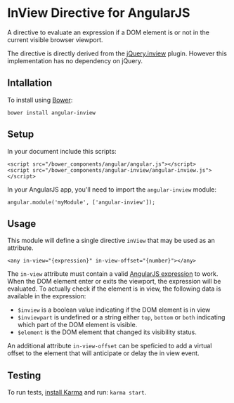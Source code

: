 # InView Directive for AngularJS

A directive to evaluate an expression if a DOM element is or not in the current
visible browser viewport.

The directive is directly derived from the [jQuery.inview](https://github.com/zuk/jquery.inview)
plugin. However this implementation has no dependency on jQuery.

## Intallation

To install using [Bower](http://bower.io):

```
bower install angular-inview
```

## Setup

In your document include this scripts:

```
<script src="/bower_components/angular/angular.js"></script>
<script src="/bower_components/angular-inview/angular-inview.js"></script>
```

In your AngularJS app, you'll need to import the `angular-inview` module:

```
angular.module('myModule', ['angular-inview']);
```

## Usage

This module will define a single directive `inView` that may be used as an attribute.

```
<any in-view="{expression}" in-view-offset="{number}"></any>
```

The `in-view` attribute must contain a valid [AngularJS expression](http://docs.angularjs.org/guide/expression)
to work. When the DOM element enter or exits the viewport, the expression will
be evaluated. To actually check if the element is in view, the following data is
available in the expression:

- `$inview` is a boolean value indicating if the DOM element is in view
- `$inviewpart` is undefined or a string either `top`, `bottom` or `both`
indicating which part of the DOM element is visible.
- `$element` is the DOM element that changed its visibility status.

An additional attribute `in-view-offset` can be speficied to add a virtual
offset to the element that will anticipate or delay the in view event.

## Testing

To run tests, [install Karma](http://karma-runner.github.io/) and run: `karma start`.
